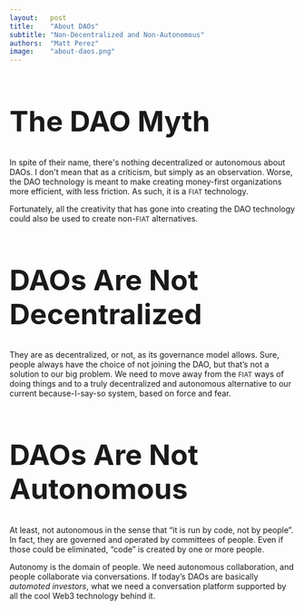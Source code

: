 ```yaml
---
layout:   post
title:    "About DAOs"
subtitle: "Non-Decentralized and Non-Autonomous"
authors:  "Matt Perez"
image:    "about-daos.png"
---
```


<div style="display:none;">
 <p>There's nothing decentralized or autonomous about DAOs. That's not a criticism, it's simply an observation. They don't address the main societal issue today which is an overuse of force, and it's child, dominance.</p>
</div>

<h1 style="font-size:50px; ">The DAO Myth</h1>
 <p>In spite of their name, there's nothing decentralized or autonomous about DAOs. I don't mean that as a criticism, but simply as an observation. Worse, the DAO technology is meant to make creating money-first organizations more efficient, with less friction. As such, it is a <span style="font-size:smaller; ">FIAT</span> technology.</p>
 <p>Fortunately, all the creativity that has gone into creating the DAO technology could also be used to create non-<span style="font-size:smaller; ">FIAT</span> alternatives.</p>

<h1 style="font-size:50px; ">DAOs Are Not Decentralized</h1>
 <p>They are as decentralized, or not, as its governance model allows. Sure, people always have the choice of not joining the DAO, but that’s not a solution to our big problem. We need to move away from the <span style="font-size:smaller; ">FIAT</span> ways of doing things and to a truly decentralized and autonomous alternative to our current because-I-say-so system, based on force and fear.<p>

<h1 style="font-size:50px; ">DAOs Are Not Autonomous</h1>
 <p>At least, not autonomous in the sense that &ldquo;it is run by code, not by people&rdquo;. In fact, they are governed and operated by committees of people. Even if those could be eliminated, &ldquo;code&rdquo; is created by one or more people.</p>
 <p>Autonomy is the domain of people. We need autonomous collaboration, and people collaborate via conversations. If today&rsquo;s DAOs are basically <em>automoted investors</em>, what we need a conversation platform supported by all the cool Web3 technology behind it.</p>